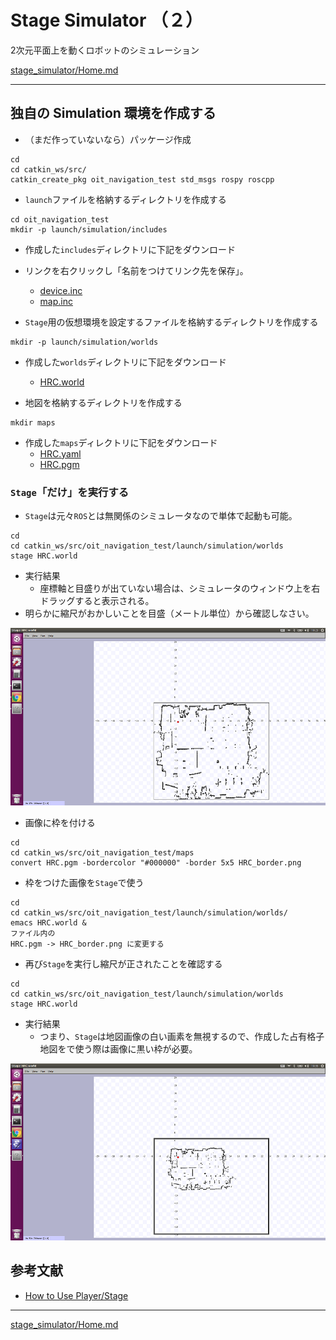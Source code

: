 # Stage Simulator （２）

2次元平面上を動くロボットのシミュレーション

[stage_simulator/Home.md](Home.md)

---

## 独自の Simulation 環境を作成する

* （まだ作っていないなら）パッケージ作成

```shell
cd
cd catkin_ws/src/
catkin_create_pkg oit_navigation_test std_msgs rospy roscpp
```

* `launch`ファイルを格納するディレクトリを作成する

```shell
cd oit_navigation_test 
mkdir -p launch/simulation/includes
```

* 作成した`includes`ディレクトリに下記をダウンロード
* リンクを右クリックし「名前をつけてリンク先を保存」。
  * [device.inc](./stage_simulator/device.inc)
  * [map.inc](./stage_simulator/map.inc)

* `Stage`用の仮想環境を設定するファイルを格納するディレクトリを作成する

```shell
mkdir -p launch/simulation/worlds
```

* 作成した`worlds`ディレクトリに下記をダウンロード
  * [HRC.world](./stage_simulator/HRC.world)

* 地図を格納するディレクトリを作成する

```shell
mkdir maps
```

* 作成した`maps`ディレクトリに下記をダウンロード
  * [HRC.yaml](./stage_simulator/HRC.yaml)
  * [HRC.pgm](./stage_simulator/HRC.pgm)

### `Stage`「だけ」を実行する

* `Stage`は元々`ROS`とは無関係のシミュレータなので単体で起動も可能。

```shell
cd
cd catkin_ws/src/oit_navigation_test/launch/simulation/worlds
stage HRC.world
```

* 実行結果
  * 座標軸と目盛りが出ていない場合は、シミュレータのウィンドウ上を右ドラッグすると表示される。
* 明らかに縮尺がおかしいことを目盛（メートル単位）から確認しなさい。

![2017-12-18_10-23-44.png](2017-12-18_10-23-44.png)

* 画像に枠を付ける

```shell
cd 
cd catkin_ws/src/oit_navigation_test/maps
convert HRC.pgm -bordercolor "#000000" -border 5x5 HRC_border.png
```

* 枠をつけた画像を`Stage`で使う

```shell
cd
cd catkin_ws/src/oit_navigation_test/launch/simulation/worlds/
emacs HRC.world &
ファイル内の
HRC.pgm -> HRC_border.png に変更する
```

* 再び`Stage`を実行し縮尺が正されたことを確認する

```shell
cd
cd catkin_ws/src/oit_navigation_test/launch/simulation/worlds
stage HRC.world
```

* 実行結果
  * つまり、`Stage`は地図画像の白い画素を無視するので、作成した占有格子地図をで使う際は画像に黒い枠が必要。

![2017-12-18_10-35-48.png](2017-12-18_10-35-48.png)

## 参考文献

* [How to Use Player/Stage](http://player-stage-manual.readthedocs.io/en/stable/)

---

[stage_simulator/Home.md](Home.md)
